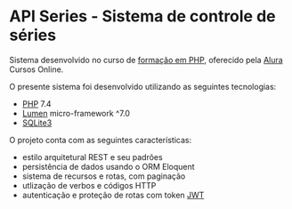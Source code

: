 # API Series - Sistema de controle de séries

Sistema desenvolvido no curso de [formação em PHP](https://www.alura.com.br/formacao-desenvolvedor-php), oferecido pela [Alura](https://www.alura.com.br) Cursos Online.

O presente sistema foi desenvolvido utilizando as seguintes tecnologias:
* [PHP](https://www.php.net/) 7.4
* [Lumen](https://lumen.laravel.com/) micro-framework ^7.0
* [SQLite3](https://www.sqlite.org/index.html)

O projeto conta com as seguintes características:
* estilo arquitetural REST e seu padrões
* persistência de dados usando o ORM Eloquent
* sistema de recursos e rotas, com paginação
* utlização de verbos e códigos HTTP
* autenticação e proteção de rotas com token [JWT](https://jwt.io/)
